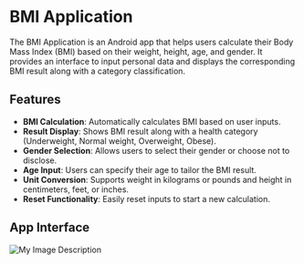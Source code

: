 # BMI Application 

The BMI Application is an Android app that helps users calculate their Body Mass Index (BMI) based on their weight, height, age, and gender. 
It provides an interface to input personal data and displays the corresponding BMI result along with a category classification.

## Features
- **BMI Calculation**: Automatically calculates BMI based on user inputs.
- **Result Display**: Shows BMI result along with a health category (Underweight, Normal weight, Overweight, Obese).
- **Gender Selection**: Allows users to select their gender or choose not to disclose.
- **Age Input**: Users can specify their age to tailor the BMI result.
- **Unit Conversion**: Supports weight in kilograms or pounds and height in centimeters, feet, or inches.
- **Reset Functionality**: Easily reset inputs to start a new calculation.


## App Interface

![My Image Description](res/photos/img1.png)